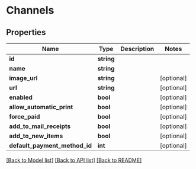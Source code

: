 # Channels

## Properties
Name | Type | Description | Notes
------------ | ------------- | ------------- | -------------
**id** | **string** |  | 
**name** | **string** |  | 
**image_url** | **string** |  | [optional] 
**url** | **string** |  | [optional] 
**enabled** | **bool** |  | [optional] 
**allow_automatic_print** | **bool** |  | [optional] 
**force_paid** | **bool** |  | [optional] 
**add_to_mail_receipts** | **bool** |  | [optional] 
**add_to_new_items** | **bool** |  | [optional] 
**default_payment_method_id** | **int** |  | [optional] 

[[Back to Model list]](../../README.md#documentation-for-models) [[Back to API list]](../../README.md#documentation-for-api-endpoints) [[Back to README]](../../README.md)

